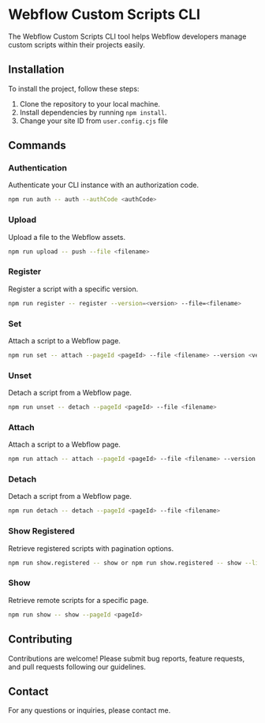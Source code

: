 # Webflow Custom Scripts CLI

The Webflow Custom Scripts CLI tool helps Webflow developers manage custom scripts within their projects easily.

## Installation

To install the project, follow these steps:

1. Clone the repository to your local machine.
2. Install dependencies by running `npm install`.
3. Change your site ID from `user.config.cjs` file

## Commands

### Authentication

Authenticate your CLI instance with an authorization code.

```bash
npm run auth -- auth --authCode <authCode>
```

### Upload

Upload a file to the Webflow assets.

```bash
npm run upload -- push --file <filename>
```

### Register

Register a script with a specific version.

```bash
npm run register -- register --version=<version> --file=<filename>
```

### Set

Attach a script to a Webflow page.

```bash
npm run set -- attach --pageId <pageId> --file <filename> --version <version> --location <location>
```

### Unset

Detach a script from a Webflow page.

```bash
npm run unset -- detach --pageId <pageId> --file <filename>
```

### Attach

Attach a script to a Webflow page.

```bash
npm run attach -- attach --pageId <pageId> --file <filename> --version <version> --location <location>
```

### Detach

Detach a script from a Webflow page.

```bash
npm run detach -- detach --pageId <pageId> --file <filename>
```

### Show Registered

Retrieve registered scripts with pagination options.

```bash
npm run show.registered -- show or npm run show.registered -- show --limit=<limit> --offset=<offset>
```

### Show

Retrieve remote scripts for a specific page.

```bash
npm run show -- show --pageId <pageId>
```

## Contributing

Contributions are welcome! Please submit bug reports, feature requests, and pull requests following our guidelines.


## Contact

For any questions or inquiries, please contact me.
